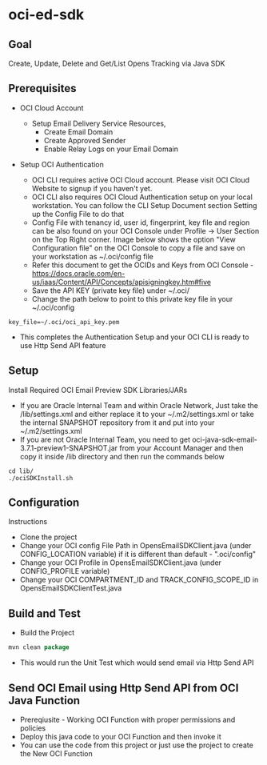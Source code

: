 # oci-ed-sdk

## Goal

Create, Update, Delete and Get/List Opens Tracking via Java SDK

## Prerequisites

- OCI Cloud Account
  - Setup Email Delivery Service Resources,
    - Create Email Domain
    - Create Approved Sender
    - Enable Relay Logs on your Email Domain

- Setup OCI Authentication
  - OCI CLI requires active OCI Cloud account. Please visit OCI Cloud Website to signup if you haven't yet.
  - OCI CLI also requires OCI Cloud Authentication setup on your local workstation. You can follow the CLI Setup Document section Setting up the Config File to do that
  - Config File with tenancy id, user id, fingerprint, key file and region can be also found on your OCI Console under Profile → User Section on the Top Right corner. Image below shows the option "View Configuration file" on the OCI Console to copy a file and save on your workstation as ~/.oci/config file
  - Refer this document to get the OCIDs and Keys from OCI Console - https://docs.oracle.com/en-us/iaas/Content/API/Concepts/apisigningkey.htm#five
  - Save the API KEY (private key file) under ~/.oci/
  - Change the path below to point to this private key file in your ~/.oci/config
```shell
key_file=~/.oci/oci_api_key.pem
```
- This completes the Authentication Setup and your OCI CLI is ready to use Http Send API feature


## Setup

Install Required OCI Email Preview SDK Libraries/JARs
- If you are Oracle Internal Team and within Oracle Network, Just take the /lib/settings.xml and either replace it to your ~/.m2/settings.xml or take the internal SNAPSHOT repository from it and put into your ~/.m2/settings.xml
- If you are not Oracle Internal Team, you need to get oci-java-sdk-email-3.7.1-preview1-SNAPSHOT.jar from your Account Manager and then copy it inside /lib directory and then run the commands below

```shell
cd lib/
./ociSDKInstall.sh
```

## Configuration

Instructions
- Clone the project
- Change your OCI config File Path in OpensEmailSDKClient.java (under CONFIG_LOCATION variable) if it is different than default - ".oci/config"
- Change your OCI Profile in OpensEmailSDKClient.java (under CONFIG_PROFILE variable)
- Change your OCI COMPARTMENT_ID and TRACK_CONFIG_SCOPE_ID in OpensEmailSDKClientTest.java 

## Build and Test

- Build the Project
```java
mvn clean package
```
- This would run the Unit Test which would send email via Http Send API

## Send OCI Email using Http Send API from OCI Java Function

- Prereqiusite - Working OCI Function with proper permissions and policies
- Deploy this java code to your OCI Function and then invoke it
- You can use the code from this project or just use the project to create the New OCI Function